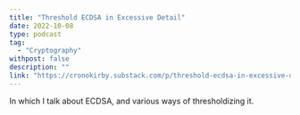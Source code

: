 ```yaml
---
title: "Threshold ECDSA in Excessive Detail"
date: 2022-10-08
type: podcast
tag:
  - "Cryptography"
withpost: false
description: ""
link: "https://cronokirby.substack.com/p/threshold-ecdsa-in-excessive-detail"
---
```


In which I talk about ECDSA, and various ways of thresholdizing it.